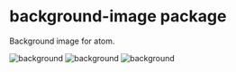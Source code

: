 # background-image package

Background image for atom.

![background](http://download.menedzer.net.pl/wood.jpg)
![background](http://download.menedzer.net.pl/bg.jpg)
![background](http://download.menedzer.net.pl/animatrix.gif)
